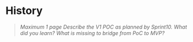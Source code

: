 # History

> *Maximum 1 page*
> *Describe the V1 POC as planned by Sprint10.*
> *What did you learn?*
> *What is missing to bridge from PoC to MVP?*


